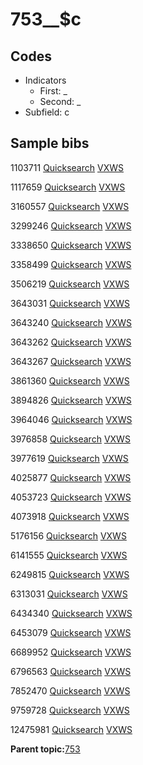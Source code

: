 # 753\_\_$c

## Codes

-   Indicators
    -   First: \_
    -   Second: \_
-   Subfield: c

## Sample bibs

1103711 [Quicksearch](https://search.library.yale.edu/catalog/1103711) [VXWS](http://prodorbis.library.yale.edu:7014/vxws/GetHoldingsService?bibId=1103711)

1117659 [Quicksearch](https://search.library.yale.edu/catalog/1117659) [VXWS](http://prodorbis.library.yale.edu:7014/vxws/GetHoldingsService?bibId=1117659)

3160557 [Quicksearch](https://search.library.yale.edu/catalog/3160557) [VXWS](http://prodorbis.library.yale.edu:7014/vxws/GetHoldingsService?bibId=3160557)

3299246 [Quicksearch](https://search.library.yale.edu/catalog/3299246) [VXWS](http://prodorbis.library.yale.edu:7014/vxws/GetHoldingsService?bibId=3299246)

3338650 [Quicksearch](https://search.library.yale.edu/catalog/3338650) [VXWS](http://prodorbis.library.yale.edu:7014/vxws/GetHoldingsService?bibId=3338650)

3358499 [Quicksearch](https://search.library.yale.edu/catalog/3358499) [VXWS](http://prodorbis.library.yale.edu:7014/vxws/GetHoldingsService?bibId=3358499)

3506219 [Quicksearch](https://search.library.yale.edu/catalog/3506219) [VXWS](http://prodorbis.library.yale.edu:7014/vxws/GetHoldingsService?bibId=3506219)

3643031 [Quicksearch](https://search.library.yale.edu/catalog/3643031) [VXWS](http://prodorbis.library.yale.edu:7014/vxws/GetHoldingsService?bibId=3643031)

3643240 [Quicksearch](https://search.library.yale.edu/catalog/3643240) [VXWS](http://prodorbis.library.yale.edu:7014/vxws/GetHoldingsService?bibId=3643240)

3643262 [Quicksearch](https://search.library.yale.edu/catalog/3643262) [VXWS](http://prodorbis.library.yale.edu:7014/vxws/GetHoldingsService?bibId=3643262)

3643267 [Quicksearch](https://search.library.yale.edu/catalog/3643267) [VXWS](http://prodorbis.library.yale.edu:7014/vxws/GetHoldingsService?bibId=3643267)

3861360 [Quicksearch](https://search.library.yale.edu/catalog/3861360) [VXWS](http://prodorbis.library.yale.edu:7014/vxws/GetHoldingsService?bibId=3861360)

3894826 [Quicksearch](https://search.library.yale.edu/catalog/3894826) [VXWS](http://prodorbis.library.yale.edu:7014/vxws/GetHoldingsService?bibId=3894826)

3964046 [Quicksearch](https://search.library.yale.edu/catalog/3964046) [VXWS](http://prodorbis.library.yale.edu:7014/vxws/GetHoldingsService?bibId=3964046)

3976858 [Quicksearch](https://search.library.yale.edu/catalog/3976858) [VXWS](http://prodorbis.library.yale.edu:7014/vxws/GetHoldingsService?bibId=3976858)

3977619 [Quicksearch](https://search.library.yale.edu/catalog/3977619) [VXWS](http://prodorbis.library.yale.edu:7014/vxws/GetHoldingsService?bibId=3977619)

4025877 [Quicksearch](https://search.library.yale.edu/catalog/4025877) [VXWS](http://prodorbis.library.yale.edu:7014/vxws/GetHoldingsService?bibId=4025877)

4053723 [Quicksearch](https://search.library.yale.edu/catalog/4053723) [VXWS](http://prodorbis.library.yale.edu:7014/vxws/GetHoldingsService?bibId=4053723)

4073918 [Quicksearch](https://search.library.yale.edu/catalog/4073918) [VXWS](http://prodorbis.library.yale.edu:7014/vxws/GetHoldingsService?bibId=4073918)

5176156 [Quicksearch](https://search.library.yale.edu/catalog/5176156) [VXWS](http://prodorbis.library.yale.edu:7014/vxws/GetHoldingsService?bibId=5176156)

6141555 [Quicksearch](https://search.library.yale.edu/catalog/6141555) [VXWS](http://prodorbis.library.yale.edu:7014/vxws/GetHoldingsService?bibId=6141555)

6249815 [Quicksearch](https://search.library.yale.edu/catalog/6249815) [VXWS](http://prodorbis.library.yale.edu:7014/vxws/GetHoldingsService?bibId=6249815)

6313031 [Quicksearch](https://search.library.yale.edu/catalog/6313031) [VXWS](http://prodorbis.library.yale.edu:7014/vxws/GetHoldingsService?bibId=6313031)

6434340 [Quicksearch](https://search.library.yale.edu/catalog/6434340) [VXWS](http://prodorbis.library.yale.edu:7014/vxws/GetHoldingsService?bibId=6434340)

6453079 [Quicksearch](https://search.library.yale.edu/catalog/6453079) [VXWS](http://prodorbis.library.yale.edu:7014/vxws/GetHoldingsService?bibId=6453079)

6689952 [Quicksearch](https://search.library.yale.edu/catalog/6689952) [VXWS](http://prodorbis.library.yale.edu:7014/vxws/GetHoldingsService?bibId=6689952)

6796563 [Quicksearch](https://search.library.yale.edu/catalog/6796563) [VXWS](http://prodorbis.library.yale.edu:7014/vxws/GetHoldingsService?bibId=6796563)

7852470 [Quicksearch](https://search.library.yale.edu/catalog/7852470) [VXWS](http://prodorbis.library.yale.edu:7014/vxws/GetHoldingsService?bibId=7852470)

9759728 [Quicksearch](https://search.library.yale.edu/catalog/9759728) [VXWS](http://prodorbis.library.yale.edu:7014/vxws/GetHoldingsService?bibId=9759728)

12475981 [Quicksearch](https://search.library.yale.edu/catalog/12475981) [VXWS](http://prodorbis.library.yale.edu:7014/vxws/GetHoldingsService?bibId=12475981)

**Parent topic:**[753](../../tags/753/753.md)

